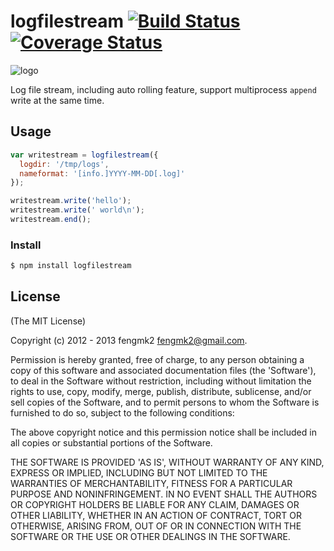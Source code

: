 logfilestream [![Build Status](https://secure.travis-ci.org/fengmk2/logstream.png)](http://travis-ci.org/fengmk2/logstream) [![Coverage Status](https://coveralls.io/repos/fengmk2/logstream/badge.png)](https://coveralls.io/r/fengmk2/logstream)
=========

![logo](https://raw.github.com/fengmk2/logstream/master/logo.png)

Log file stream, including auto rolling feature, support multiprocess `append` write at the same time.

## Usage

```js
var writestream = logfilestream({
  logdir: '/tmp/logs',
  nameformat: '[info.]YYYY-MM-DD[.log]'
});

writestream.write('hello');
writestream.write(' world\n');
writestream.end();
```

### Install

```sh
$ npm install logfilestream
```

## License 

(The MIT License)

Copyright (c) 2012 - 2013 fengmk2 <fengmk2@gmail.com>.

Permission is hereby granted, free of charge, to any person obtaining
a copy of this software and associated documentation files (the
'Software'), to deal in the Software without restriction, including
without limitation the rights to use, copy, modify, merge, publish,
distribute, sublicense, and/or sell copies of the Software, and to
permit persons to whom the Software is furnished to do so, subject to
the following conditions:

The above copyright notice and this permission notice shall be
included in all copies or substantial portions of the Software.

THE SOFTWARE IS PROVIDED 'AS IS', WITHOUT WARRANTY OF ANY KIND,
EXPRESS OR IMPLIED, INCLUDING BUT NOT LIMITED TO THE WARRANTIES OF
MERCHANTABILITY, FITNESS FOR A PARTICULAR PURPOSE AND NONINFRINGEMENT.
IN NO EVENT SHALL THE AUTHORS OR COPYRIGHT HOLDERS BE LIABLE FOR ANY
CLAIM, DAMAGES OR OTHER LIABILITY, WHETHER IN AN ACTION OF CONTRACT,
TORT OR OTHERWISE, ARISING FROM, OUT OF OR IN CONNECTION WITH THE
SOFTWARE OR THE USE OR OTHER DEALINGS IN THE SOFTWARE.
